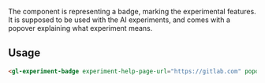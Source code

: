 The component is representing a badge, marking the experimental features.
It is supposed to be used with the AI experiments, and comes with a popover explaining
what experiment means.

## Usage

```html
<gl-experiment-badge experiment-help-page-url="https://gitlab.com" popover-placement="bottom" />
```

